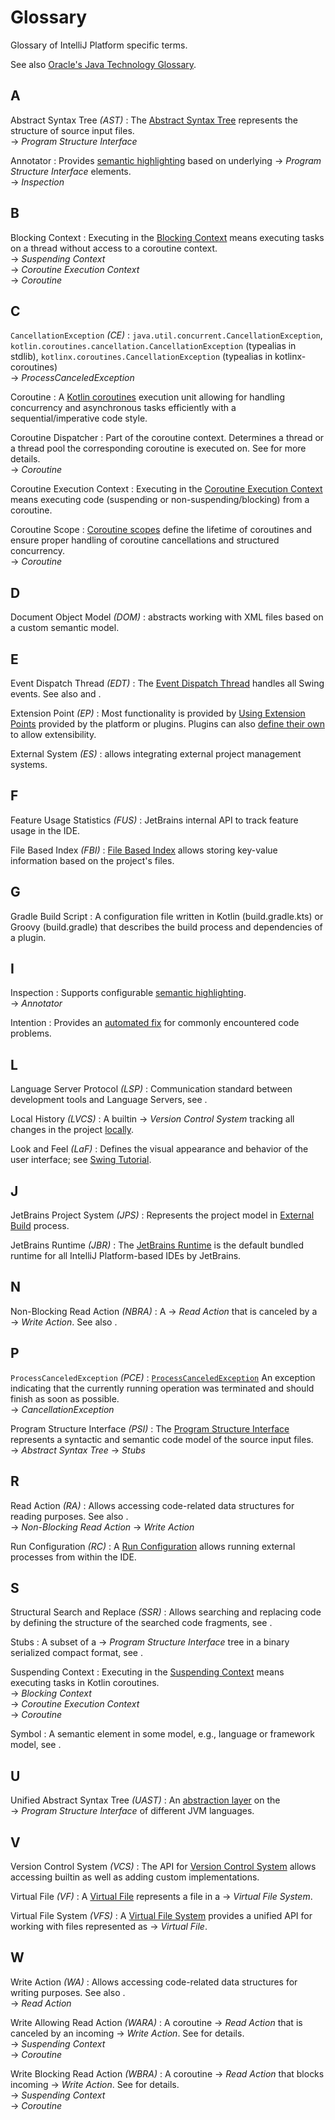 <!-- Copyright 2000-2025 JetBrains s.r.o. and contributors. Use of this source code is governed by the Apache 2.0 license. -->

# Glossary

<link-summary>Glossary of IntelliJ Platform specific terms.</link-summary>

See also [Oracle's Java Technology Glossary](https://www.oracle.com/java/technologies/glossary.html).

## A

Abstract Syntax Tree _(AST)_
: The [Abstract Syntax Tree](implementing_parser_and_psi.md) represents the structure of source input files.
<br/>&rarr;&nbsp;_Program Structure Interface_

Annotator
: Provides [semantic highlighting](syntax_highlighting_and_error_highlighting.md) based on underlying &rarr;&nbsp;_Program Structure Interface_ elements.
<br/>&rarr;&nbsp;_Inspection_

## B

Blocking Context
: Executing in the [Blocking Context](execution_contexts.topic#blocking-context) means executing tasks on a thread without access to a coroutine context.
<br/>&rarr;&nbsp;_Suspending Context_
<br/>&rarr;&nbsp;_Coroutine Execution Context_
<br/>&rarr;&nbsp;_Coroutine_

## C

`CancellationException` _(CE)_
: `java.util.concurrent.CancellationException`, `kotlin.coroutines.cancellation.CancellationException` (typealias in stdlib), `kotlinx.coroutines.CancellationException` (typealias in kotlinx-coroutines)
<br/>&rarr;&nbsp;_ProcessCanceledException_

Coroutine
: A [Kotlin coroutines](kotlin_coroutines.md) execution unit allowing for handling concurrency and asynchronous tasks efficiently with a sequential/imperative code style.

Coroutine Dispatcher
: Part of the coroutine context.
Determines a thread or a thread pool the corresponding coroutine is executed on.
See [](coroutine_dispatchers.md) for more details.
<br/>&rarr;&nbsp;_Coroutine_

Coroutine Execution Context
: Executing in the [Coroutine Execution Context](execution_contexts.topic#blocking-context) means executing code (suspending or non-suspending/blocking) from a coroutine.

Coroutine Scope
: [Coroutine scopes](coroutine_scopes.md) define the lifetime of coroutines and ensure proper handling of coroutine cancellations and structured concurrency.
<br/>&rarr;&nbsp;_Coroutine_

## D

Document Object Model _(DOM)_
: [](xml_dom_api.md) abstracts working with XML files based on a custom semantic model.

## E

Event Dispatch Thread _(EDT)_
: The [Event Dispatch Thread](https://docs.oracle.com/javase/tutorial/uiswing/concurrency/dispatch.html) handles all Swing events. See also [](threading_model.md) and [](coroutine_dispatchers.md#edt-dispatcher).

Extension Point _(EP)_
: Most functionality is provided by [Using Extension Points](plugin_extensions.md) provided by the platform or plugins. Plugins can also [define their own](plugin_extension_points.md) to allow extensibility.

External System _(ES)_
: [](external_system_integration.md) allows integrating external project management systems.

## F

Feature Usage Statistics _(FUS)_
: JetBrains internal API to track feature usage in the IDE.

File Based Index _(FBI)_
: [File Based Index](file_based_indexes.md) allows storing key-value information based on the project's files.

## G
Gradle Build Script
: A configuration file written in Kotlin (<path>build.gradle.kts</path>) or Groovy (<path>build.gradle</path>) that describes the build process and dependencies of a plugin.

## I

Inspection
: Supports configurable [semantic highlighting](code_inspections_and_intentions.md).
<br/>&rarr;&nbsp;_Annotator_

Intention
: Provides an [automated fix](code_inspections_and_intentions.md) for commonly encountered code problems.

## L

Language Server Protocol _(LSP)_
: Communication standard between development tools and Language Servers, see [](language_server_protocol.md).

Local History _(LVCS)_
: A builtin &rarr;&nbsp;_Version Control System_ tracking all changes in the project [locally](https://www.jetbrains.com/help/idea/local-history.html).

Look and Feel _(LaF)_
: Defines the visual appearance and behavior of the user interface; see [Swing Tutorial](https://docs.oracle.com/javase/tutorial/uiswing/lookandfeel/index.html).

## J

JetBrains Project System _(JPS)_
: Represents the project model in [External Build](external_builder_api.md#accessing-project-model-and-configuration-from-external-build) process.

JetBrains Runtime _(JBR)_
: The [JetBrains Runtime](ide_development_instance.md#using-a-jetbrains-runtime-for-the-development-instance) is the default bundled runtime for all IntelliJ Platform-based IDEs by JetBrains.

## N

Non-Blocking Read Action _(NBRA)_
: A &rarr;&nbsp;_Read Action_ that is canceled by a &rarr;&nbsp;_Write Action_. See also [](threading_model.md#read-action-cancellability).

## P

`ProcessCanceledException` _(PCE)_
: [`ProcessCanceledException`](%gh-ic%/platform/util/base/src/com/intellij/openapi/progress/ProcessCanceledException.java) An exception indicating that the currently running operation was terminated and should finish as soon as possible.
<br/>&rarr;&nbsp;_CancellationException_

Program Structure Interface _(PSI)_
: The [Program Structure Interface](psi.md) represents a syntactic and semantic code model of the source input files.
<br/>&rarr;&nbsp;_Abstract Syntax Tree_ &rarr;&nbsp;_Stubs_

## R

Read Action _(RA)_
: Allows accessing code-related data structures for reading purposes. See also [](threading_model.md).
<br/>&rarr;&nbsp;_Non-Blocking Read Action_ &rarr;&nbsp;_Write Action_

Run Configuration _(RC)_
: A [Run Configuration](run_configurations.md) allows running external processes from within the IDE.

## S

Structural Search and Replace _(SSR)_
: Allows searching and replacing code by defining the structure of the searched code fragments, see [](plugin_alternatives.md#structural-search-and-replace-inspections).

Stubs
: A subset of a &rarr;&nbsp;_Program Structure Interface_ tree in a binary serialized compact format, see [](stub_indexes.md).

Suspending Context
: Executing in the [Suspending Context](execution_contexts.topic#suspending-context-coroutines) means executing tasks in Kotlin coroutines.
<br/>&rarr;&nbsp;_Blocking Context_
<br/>&rarr;&nbsp;_Coroutine Execution Context_
<br/>&rarr;&nbsp;_Coroutine_

Symbol
: A semantic element in some model, e.g., language or framework model, see [](symbols.md).

## U

Unified Abstract Syntax Tree _(UAST)_
: An [abstraction layer](uast.md) on the &rarr;&nbsp;_Program Structure Interface_ of different JVM languages.

## V

Version Control System _(VCS)_
: The API for [Version Control System](vcs_integration_for_plugins.md) allows accessing builtin as well as adding custom implementations.

Virtual File _(VF)_
: A [Virtual File](virtual_file.md) represents a file in a &rarr;&nbsp;_Virtual File System_.

Virtual File System _(VFS)_
: A [Virtual File System](virtual_file_system.md) provides a unified API for working with files represented as &rarr;&nbsp;_Virtual File_.

## W

Write Action _(WA)_
: Allows accessing code-related data structures for writing purposes. See also [](threading_model.md).
<br/>&rarr;&nbsp;_Read Action_

Write Allowing Read Action _(WARA)_
: A coroutine &rarr;&nbsp;_Read Action_ that is canceled by an incoming &rarr;&nbsp;_Write Action_.
See [](coroutine_read_actions.topic#coroutine-read-actions-api) for details.
<br/>&rarr;&nbsp;_Suspending Context_
<br/>&rarr;&nbsp;_Coroutine_

Write Blocking Read Action _(WBRA)_
: A coroutine &rarr;&nbsp;_Read Action_ that blocks incoming &rarr;&nbsp;_Write Action_.
See [](coroutine_read_actions.topic#coroutine-read-actions-api) for details.
<br/>&rarr;&nbsp;_Suspending Context_
<br/>&rarr;&nbsp;_Coroutine_

<include from="snippets.topic" element-id="missingContent"/>
